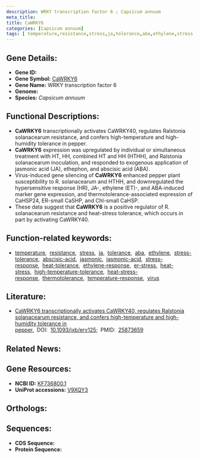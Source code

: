 ```yaml
---
description: WRKY transcription factor 6 ; Capsicum annuum
meta_title:
title: CaWRKY6
categories: [Capsicum annuum]
tags: [ temperature,resistance,stress,ja,tolerance,aba,ethylene,stress tolerance,abscisic acid,jasmonic,jasmonic acid,stress response,heat tolerance,ethylene response,er stress,heat stress,high-temperature tolerance,heat stress response,thermotolerance,temperature response,virus ]
---
```


## Gene Details:
- **Gene ID:** []()
- **Gene Symbol:** <u>CaWRKY6</u>
- **Gene Name:** WRKY transcription factor 6
- **Genome:** []()
- **Species:** *Capsicum annuum*

## Functional Descriptions:
   - **CaWRKY6** transcriptionally activates CaWRKY40, regulates Ralstonia solanacearum resistance, and confers high-temperature and high-humidity tolerance in pepper.
   - **CaWRKY6** expression was upregulated by individual or simultaneous treatment with HT, HH, combined HT and HH (HTHH), and Ralstonia solanacearum inoculation, and responded to exogenous application of jasmonic acid (JA), ethephon, and abscisic acid (ABA).
   - Virus-induced gene silencing of **CaWRKY6** enhanced pepper plant susceptibility to R. solanacearum and HTHH, and downregulated the hypersensitive response (HR), JA-, ethylene (ET)-, and ABA-induced marker gene expression, and thermotolerance-associated expression of CaHSP24, ER-small CaSHP, and Chl-small CaHSP.
   - These data suggest that **CaWRKY6** is a positive regulator of R. solanacearum resistance and heat-stress tolerance, which occurs in part by activating CaWRKY40.

## Function-related keywords:
   - [temperature](/tags/temperature/),&nbsp;&nbsp;[resistance](/tags/resistance/),&nbsp;&nbsp;[stress](/tags/stress/),&nbsp;&nbsp;[ja](/tags/ja/),&nbsp;&nbsp;[tolerance](/tags/tolerance/),&nbsp;&nbsp;[aba](/tags/aba/),&nbsp;&nbsp;[ethylene](/tags/ethylene/),&nbsp;&nbsp;[stress-tolerance](/tags/stress-tolerance/),&nbsp;&nbsp;[abscisic-acid](/tags/abscisic-acid/),&nbsp;&nbsp;[jasmonic](/tags/jasmonic/),&nbsp;&nbsp;[jasmonic-acid](/tags/jasmonic-acid/),&nbsp;&nbsp;[stress-response](/tags/stress-response/),&nbsp;&nbsp;[heat-tolerance](/tags/heat-tolerance/),&nbsp;&nbsp;[ethylene-response](/tags/ethylene-response/),&nbsp;&nbsp;[er-stress](/tags/er-stress/),&nbsp;&nbsp;[heat-stress](/tags/heat-stress/),&nbsp;&nbsp;[high-temperature-tolerance](/tags/high-temperature-tolerance/),&nbsp;&nbsp;[heat-stress-response](/tags/heat-stress-response/),&nbsp;&nbsp;[thermotolerance](/tags/thermotolerance/),&nbsp;&nbsp;[temperature-response](/tags/temperature-response/),&nbsp;&nbsp;[virus](/tags/virus/)

## Literature:
   - [CaWRKY6 transcriptionally activates CaWRKY40, regulates Ralstonia solanacearum resistance, and confers high-temperature and high-humidity tolerance in pepper.](https://doi.org/10.1093/jxb/erv125)&nbsp;&nbsp;DOI:&nbsp;&nbsp;[10.1093/jxb/erv125](https://doi.org/10.1093/jxb/erv125);&nbsp;&nbsp;PMID:&nbsp;&nbsp;[25873659](https://pubmed.ncbi.nlm.nih.gov/25873659/)

## Related News:

## Gene Resources:
- **NCBI ID:**  [KF736800.1](https://www.ncbi.nlm.nih.gov/gene/?term=KF736800.1)
- **UniProt accessions:**  [V9XQY3](https://www.uniprot.org/uniprotkb/V9XQY3/entry)

## Orthologs:

## Sequences:
- **CDS Sequence:**
- **Protein Sequence:**
